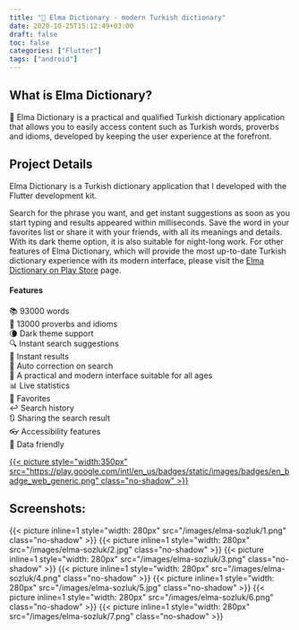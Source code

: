 ```yaml
---
title: "🍏 Elma Dictionary - modern Turkish dictionary"
date: 2020-10-25T15:12:49+03:00
draft: false
toc: false
categories: ["Flutter"]
tags: ["android"]
---
```


## What is Elma Dictionary?
🍏 Elma Dictionary is a practical and qualified Turkish dictionary application that allows you to easily access content such as Turkish words, proverbs and idioms, developed by keeping the user experience at the forefront.

## Project Details
Elma Dictionary is a Turkish dictionary application that I developed with the Flutter development kit.

Search for the phrase you want, and get instant suggestions as soon as you start typing and results appeared within milliseconds. Save the word in your favorites list or share it with your friends, with all its meanings and details. With its dark theme option, it is also suitable for night-long work. For other features of Elma Dictionary, which will provide the most up-to-date Turkish dictionary experience with its modern interface, please visit the [Elma Dictionary on Play Store](https://play.google.com/store/apps/details?id=dev.elma.sozluk) page.

#### Features
📚 93000 words  
📖 13000 proverbs and idioms  
🌘 Dark theme support  
🔍 Instant search suggestions  
🔎 Instant results  
🧠 Auto correction on search  
👧 A practical and modern interface suitable for all ages  
📊 Live statistics  
📍 Favorites  
↩️ Search history  
🔃 Sharing the search result  
👓 Accessibility features  
📱 Data friendly  

[{{< picture style="width:350px" src="https://play.google.com/intl/en_us/badges/static/images/badges/en_badge_web_generic.png" class="no-shadow" >}}](https://bit.ly/elmasozluk-elmadev)


## Screenshots:
{{< picture inline=1 style="width: 280px" src="/images/elma-sozluk/1.png" class="no-shadow" >}}
{{< picture inline=1 style="width: 280px" src="/images/elma-sozluk/2.jpg" class="no-shadow" >}}
{{< picture inline=1 style="width: 280px" src="/images/elma-sozluk/3.png" class="no-shadow" >}}
{{< picture inline=1 style="width: 280px" src="/images/elma-sozluk/4.png" class="no-shadow" >}}
{{< picture inline=1 style="width: 280px" src="/images/elma-sozluk/5.jpg" class="no-shadow" >}}
{{< picture inline=1 style="width: 280px" src="/images/elma-sozluk/6.png" class="no-shadow" >}}
{{< picture inline=1 style="width: 280px" src="/images/elma-sozluk/7.png" class="no-shadow" >}}



